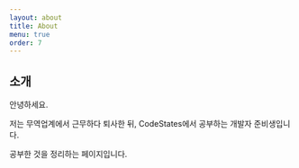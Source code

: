 ```yaml
---
layout: about
title: About
menu: true
order: 7
---
```


## 소개

안녕하세요.

저는 무역업계에서 근무하다 퇴사한 뒤, CodeStates에서 공부하는 개발자 준비생입니다.

공부한 것을 정리하는 페이지입니다.